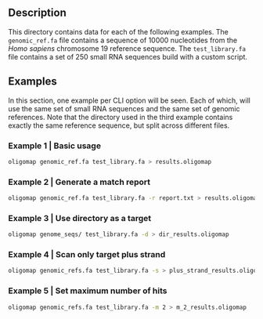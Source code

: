 ## Description

This directory contains data for each of the following examples.
The `genomic_ref.fa` file contains a sequence of 10000 nucleotides
from the _Homo sapiens_ chromosome 19 reference sequence. The `test_library.fa`
file contains a set of 250 small RNA sequences build with a custom script.

## Examples

In this section, one example per CLI option will be seen. Each of which, will
use the same set of small RNA sequences and the same set of genomic references.
Note that the directory used in the third example contains exactly the same
reference sequence, but split across different files.

### Example 1 | Basic usage

```bash
oligomap genomic_ref.fa test_library.fa > results.oligomap
```

### Example 2 | Generate a match report

```bash
oligomap genomic_ref.fa test_library.fa -r report.txt > results.oligomap
```

### Example 3 | Use directory as a target

```bash
oligomap genome_seqs/ test_library.fa -d > dir_results.oligomap
```

### Example 4 | Scan only target plus strand

```bash
oligomap genomic_refs.fa test_library.fa -s > plus_strand_results.oligomap
```

### Example 5 | Set maximum number of hits

```bash
oligomap genomic_refs.fa test_library.fa -m 2 > m_2_results.oligomap
```
